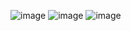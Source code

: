 ![image](https://github.com/user-attachments/assets/78369890-2adc-4edd-9dee-b92eaca172e8)
![image](https://github.com/user-attachments/assets/184d36ff-a219-4803-a661-209343149307)
![image](https://github.com/user-attachments/assets/db691334-065f-4445-9b4e-49d42c21a0b7)
